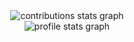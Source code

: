 <div align="center">
  <img src="https://gh-repo-stats-fork.vercel.app/api?username=kilmajster&combine_all_yearly_contributions=true&limit=6" alt="contributions stats graph"/>
  <br>
  <img src="https://github-readme-stats.vercel.app/api?username=kilmajster" alt="profile stats graph"/>
</div>
